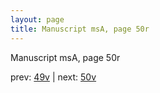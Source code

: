 ```yaml
---
layout: page
title: Manuscript msA, page 50r
---
```


Manuscript msA, page 50r

prev:  [49v](../49v) | next:  [50v](../50v)